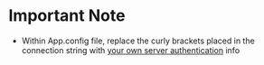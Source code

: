 # Important Note

* Within App.config file, replace the curly brackets placed in the connection string with <ins>your own server authentication</ins> info 
